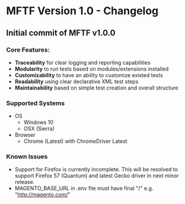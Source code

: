 # MFTF Version 1.0 - Changelog

## Initial commit of MFTF v1.0.0

### Core Features:

* **Traceability** for clear logging and reporting capabilities
* **Modularity** to run tests based on modules/extensions installed
* **Customizability** to have an ability to customize existed tests
* **Readability** using clear declarative XML test steps
* **Maintainability** based on simple test creation and overall structure

### Supported Systems

* OS
  * Windows 10
  * OSX (Sierra)
* Browser
  * Chrome (Latest) with ChromeDriver Latest

### Known Issues

* Support for Firefox is currently incomplete. This will be resolved to support Firefox 57 (Quantum) and latest Gecko driver in next minor release.
* MAGENTO_BASE_URL in .env file must have final "/" e.g. "http://magento.com/"
